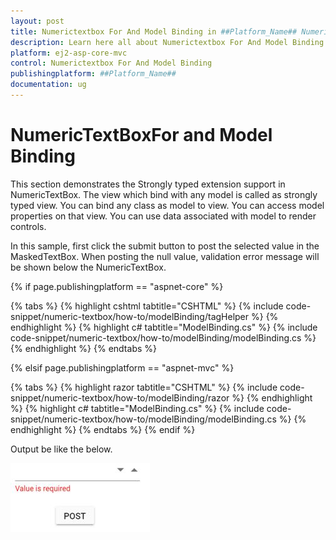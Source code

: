 ```yaml
---
layout: post
title: Numerictextbox For And Model Binding in ##Platform_Name## Numerictextbox Control | Syncfusion
description: Learn here all about Numerictextbox For And Model Binding in Syncfusion ##Platform_Name## Numerictextbox component of syncfusion and more.
platform: ej2-asp-core-mvc
control: Numerictextbox For And Model Binding
publishingplatform: ##Platform_Name##
documentation: ug
---
```


# NumericTextBoxFor and Model Binding

This section demonstrates the Strongly typed extension support in NumericTextBox. The view which bind with any model is called as strongly typed view. You can bind any class as model to view. You can access model properties on that view. You can use data associated with model to render controls.

In this sample, first click the submit button to post the selected value in the MaskedTextBox. When posting the null value, validation error message will be shown below the NumericTextBox.

{% if page.publishingplatform == "aspnet-core" %}

{% tabs %}
{% highlight cshtml tabtitle="CSHTML" %}
{% include code-snippet/numeric-textbox/how-to/modelBinding/tagHelper %}
{% endhighlight %}
{% highlight c# tabtitle="ModelBinding.cs" %}
{% include code-snippet/numeric-textbox/how-to/modelBinding/modelBinding.cs %}
{% endhighlight %}
{% endtabs %}

{% elsif page.publishingplatform == "aspnet-mvc" %}

{% tabs %}
{% highlight razor tabtitle="CSHTML" %}
{% include code-snippet/numeric-textbox/how-to/modelBinding/razor %}
{% endhighlight %}
{% highlight c# tabtitle="ModelBinding.cs" %}
{% include code-snippet/numeric-textbox/how-to/modelBinding/modelBinding.cs %}
{% endhighlight %}
{% endtabs %}
{% endif %}



Output be like the below.

![NumericTextBox Sample](../images/modelbinding.png)